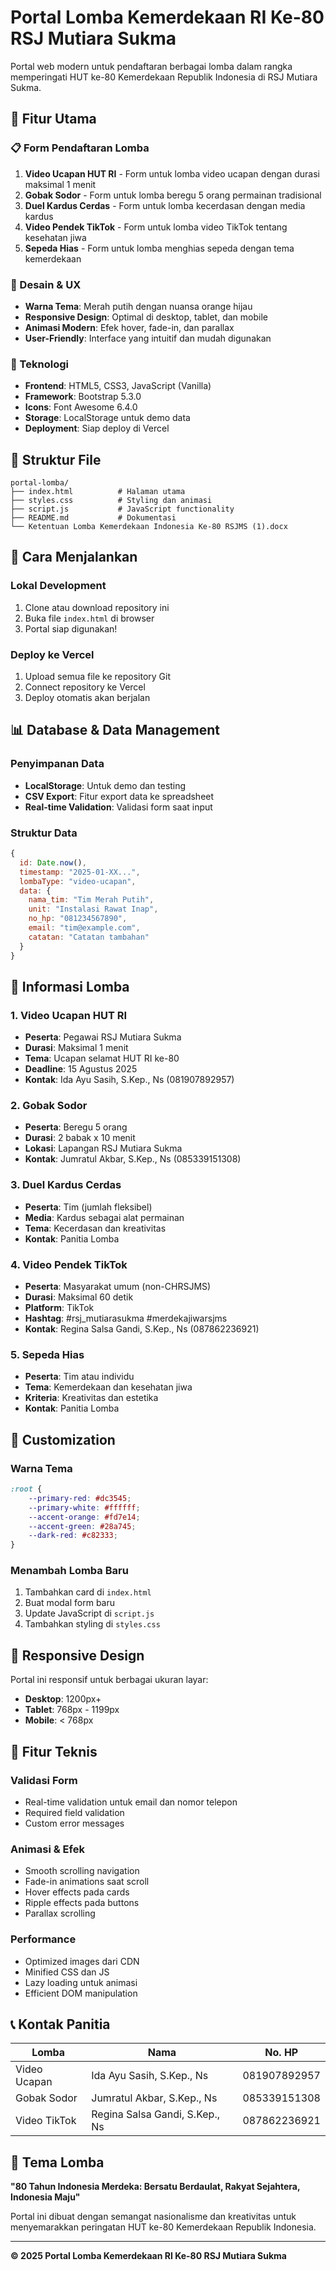 # Portal Lomba Kemerdekaan RI Ke-80 RSJ Mutiara Sukma

Portal web modern untuk pendaftaran berbagai lomba dalam rangka memperingati HUT ke-80 Kemerdekaan Republik Indonesia di RSJ Mutiara Sukma.

## 🎯 Fitur Utama

### 📋 Form Pendaftaran Lomba
1. **Video Ucapan HUT RI** - Form untuk lomba video ucapan dengan durasi maksimal 1 menit
2. **Gobak Sodor** - Form untuk lomba beregu 5 orang permainan tradisional
3. **Duel Kardus Cerdas** - Form untuk lomba kecerdasan dengan media kardus
4. **Video Pendek TikTok** - Form untuk lomba video TikTok tentang kesehatan jiwa
5. **Sepeda Hias** - Form untuk lomba menghias sepeda dengan tema kemerdekaan

### 🎨 Desain & UX
- **Warna Tema**: Merah putih dengan nuansa orange hijau
- **Responsive Design**: Optimal di desktop, tablet, dan mobile
- **Animasi Modern**: Efek hover, fade-in, dan parallax
- **User-Friendly**: Interface yang intuitif dan mudah digunakan

### 🔧 Teknologi
- **Frontend**: HTML5, CSS3, JavaScript (Vanilla)
- **Framework**: Bootstrap 5.3.0
- **Icons**: Font Awesome 6.4.0
- **Storage**: LocalStorage untuk demo data
- **Deployment**: Siap deploy di Vercel

## 📁 Struktur File

```
portal-lomba/
├── index.html          # Halaman utama
├── styles.css          # Styling dan animasi
├── script.js           # JavaScript functionality
├── README.md           # Dokumentasi
└── Ketentuan Lomba Kemerdekaan Indonesia Ke-80 RSJMS (1).docx
```

## 🚀 Cara Menjalankan

### Lokal Development
1. Clone atau download repository ini
2. Buka file `index.html` di browser
3. Portal siap digunakan!

### Deploy ke Vercel
1. Upload semua file ke repository Git
2. Connect repository ke Vercel
3. Deploy otomatis akan berjalan

## 📊 Database & Data Management

### Penyimpanan Data
- **LocalStorage**: Untuk demo dan testing
- **CSV Export**: Fitur export data ke spreadsheet
- **Real-time Validation**: Validasi form saat input

### Struktur Data
```javascript
{
  id: Date.now(),
  timestamp: "2025-01-XX...",
  lombaType: "video-ucapan",
  data: {
    nama_tim: "Tim Merah Putih",
    unit: "Instalasi Rawat Inap",
    no_hp: "081234567890",
    email: "tim@example.com",
    catatan: "Catatan tambahan"
  }
}
```

## 🎯 Informasi Lomba

### 1. Video Ucapan HUT RI
- **Peserta**: Pegawai RSJ Mutiara Sukma
- **Durasi**: Maksimal 1 menit
- **Tema**: Ucapan selamat HUT RI ke-80
- **Deadline**: 15 Agustus 2025
- **Kontak**: Ida Ayu Sasih, S.Kep., Ns (081907892957)

### 2. Gobak Sodor
- **Peserta**: Beregu 5 orang
- **Durasi**: 2 babak x 10 menit
- **Lokasi**: Lapangan RSJ Mutiara Sukma
- **Kontak**: Jumratul Akbar, S.Kep., Ns (085339151308)

### 3. Duel Kardus Cerdas
- **Peserta**: Tim (jumlah fleksibel)
- **Media**: Kardus sebagai alat permainan
- **Tema**: Kecerdasan dan kreativitas
- **Kontak**: Panitia Lomba

### 4. Video Pendek TikTok
- **Peserta**: Masyarakat umum (non-CHRSJMS)
- **Durasi**: Maksimal 60 detik
- **Platform**: TikTok
- **Hashtag**: #rsj_mutiarasukma #merdekajiwarsjms
- **Kontak**: Regina Salsa Gandi, S.Kep., Ns (087862236921)

### 5. Sepeda Hias
- **Peserta**: Tim atau individu
- **Tema**: Kemerdekaan dan kesehatan jiwa
- **Kriteria**: Kreativitas dan estetika
- **Kontak**: Panitia Lomba

## 🎨 Customization

### Warna Tema
```css
:root {
    --primary-red: #dc3545;
    --primary-white: #ffffff;
    --accent-orange: #fd7e14;
    --accent-green: #28a745;
    --dark-red: #c82333;
}
```

### Menambah Lomba Baru
1. Tambahkan card di `index.html`
2. Buat modal form baru
3. Update JavaScript di `script.js`
4. Tambahkan styling di `styles.css`

## 📱 Responsive Design

Portal ini responsif untuk berbagai ukuran layar:
- **Desktop**: 1200px+
- **Tablet**: 768px - 1199px
- **Mobile**: < 768px

## 🔧 Fitur Teknis

### Validasi Form
- Real-time validation untuk email dan nomor telepon
- Required field validation
- Custom error messages

### Animasi & Efek
- Smooth scrolling navigation
- Fade-in animations saat scroll
- Hover effects pada cards
- Ripple effects pada buttons
- Parallax scrolling

### Performance
- Optimized images dari CDN
- Minified CSS dan JS
- Lazy loading untuk animasi
- Efficient DOM manipulation

## 📞 Kontak Panitia

| Lomba | Nama | No. HP |
|-------|------|--------|
| Video Ucapan | Ida Ayu Sasih, S.Kep., Ns | 081907892957 |
| Gobak Sodor | Jumratul Akbar, S.Kep., Ns | 085339151308 |
| Video TikTok | Regina Salsa Gandi, S.Kep., Ns | 087862236921 |

## 🎉 Tema Lomba

**"80 Tahun Indonesia Merdeka: Bersatu Berdaulat, Rakyat Sejahtera, Indonesia Maju"**

Portal ini dibuat dengan semangat nasionalisme dan kreativitas untuk menyemarakkan peringatan HUT ke-80 Kemerdekaan Republik Indonesia.

---

**© 2025 Portal Lomba Kemerdekaan RI Ke-80 RSJ Mutiara Sukma** 